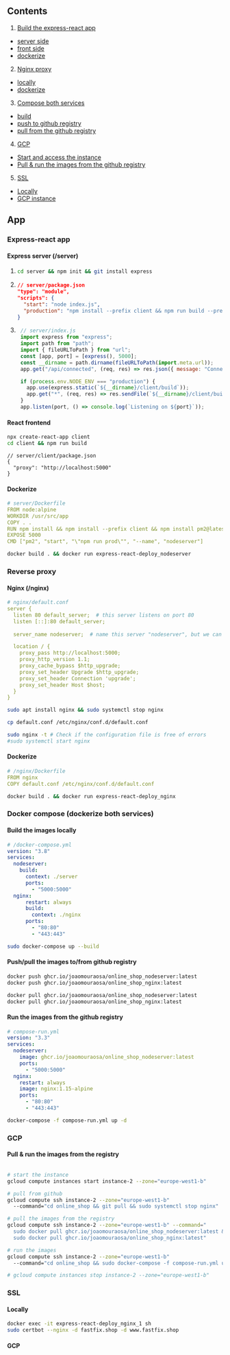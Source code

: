 ## Contents
1. [Build the express-react app](#app)
  - [server side](#app-server)
  - [front side](#app-front)
  - [dockerize](#app-docker)
2. [Nginx proxy](#nginx)
  - [locally](#nginx-local)
  - [dockerize](#nginx-docker)
3. [Compose both services](#compose)
  - [build](#compose-build)
  - [push to github registry](#compose-push)
  - [pull from the github registry](#compose-pull)
4. [GCP](#gcp)
  - [Start and access the instance](#gcp-start)
  - [Pull & run the images from the github registry](#gcp-run)
5. [SSL](#ssl)
  - [Locally](#ssl-local)
  - [GCP instance](#ssl-gcp)



## App 

### Express-react app  <a name="app"></a>

#### Express server (/server)  <a name="app-server"></a>
  1.  ```bash 
      cd server && npm init && git install express
      ```
  2. ```json
     // server/package.json
     "type": "module",
     "scripts": {
       "start": "node index.js",
       "production": "npm install --prefix client && npm run build --prefix client && npm install && NODE_ENV=production npm start"
     }
     ```

  3. ```javascript
      // server/index.js
      import express from "express";
      import path from "path";
      import { fileURLToPath } from "url";
      const [app, port] = [express(), 5000];
      const __dirname = path.dirname(fileURLToPath(import.meta.url));
      app.get("/api/connected", (req, res) => res.json({ message: "Connected!" }));

      if (process.env.NODE_ENV === "production") {
        app.use(express.static(`${__dirname}/client/build`));
        app.get("*", (req, res) => res.sendFile(`${__dirname}/client/build/index.html`));
      }
      app.listen(port, () => console.log(`Listening on ${port}`));
      ```
      

#### React frontend  <a name="app-client"></a>

```bash 
npx create-react-app client
cd client && npm run build
```
```text
// server/client/package.json
{
  "proxy": "http://localhost:5000"
}
```  

#### Dockerize <a name="app-docker"></a>

```yml
# server/Dockerfile
FROM node:alpine
WORKDIR /usr/src/app
COPY . .
RUN npm install && npm install --prefix client && npm install pm2@latest -g
EXPOSE 5000
CMD ["pm2", "start", "\"npm run prod\"", "--name", "nodeserver"]
```

```bash 
docker build . && docker run express-react-deploy_nodeserver
```


### Reverse proxy  <a name="nginx"></a>

#### Nginx (/nginx)  <a name="nginx-local"></a>

```yml
# nginx/default.conf
server {
  listen 80 default_server;  # this server listens on port 80
  listen [::]:80 default_server;
        
  server_name nodeserver;  # name this server "nodeserver", but we can call it whatever we like

  location / {
    proxy_pass http://localhost:5000;
    proxy_http_version 1.1;
    proxy_cache_bypass $http_upgrade;
    proxy_set_header Upgrade $http_upgrade;
    proxy_set_header Connection 'upgrade';
    proxy_set_header Host $host;
  }
}
```

```bash 
sudo apt install nginx && sudo systemctl stop nginx
```
   
```bash 
cp default.conf /etc/nginx/conf.d/default.conf
```
   
```bash 
sudo nginx -t # Check if the configuration file is free of errors
#sudo systemctl start nginx
```
   

#### Dockerize  <a name="nginx-docker"></a>

```yml
# /nginx/Dockerfile
FROM nginx
COPY default.conf /etc/nginx/conf.d/default.conf
```

```bash
docker build . && docker run express-react-deploy_nginx
```


### Docker compose (dockerize both services) <a name="compose"></a>

#### Build the images locally  <a name="compose-local"></a>

```yml
# /docker-compose.yml
version: "3.8"
services:
  nodeserver:
    build:
      context: ./server
      ports:
        - "5000:5000"
  nginx:
      restart: always
      build:
        context: ./nginx
      ports:
        - "80:80"
        - "443:443"
```

```bash 
sudo docker-compose up --build
```
#### Push/pull the images to/from github registry  <a name="compose-push"></a>
```bash 
docker push ghcr.io/joaomouraosa/online_shop_nodeserver:latest
docker push ghcr.io/joaomouraosa/online_shop_nginx:latest

docker pull ghcr.io/joaomouraosa/online_shop_nodeserver:latest
docker pull ghcr.io/joaomouraosa/online_shop_nginx:latest
```


#### Run the images from the github registry  <a name="compose-pull"></a>

```yml
# compose-run.yml
version: "3.3"
services:
  nodeserver:
    image: ghcr.io/joaomouraosa/online_shop_nodeserver:latest
    ports:
      - "5000:5000"
  nginx:
    restart: always  
    image: nginx:1.15-alpine
    ports:
      - "80:80"
      - "443:443"
```

```bash 
docker-compose -f compose-run.yml up -d
```
### GCP <a name='gcp'></a>

#### Pull & run the images from the registry <a name='gcp-run'></a>

```bash 

# start the instance
gcloud compute instances start instance-2 --zone="europe-west1-b"

# pull from github
gcloud compute ssh instance-2 --zone="europe-west1-b" 
  --command="cd online_shop && git pull && sudo systemctl stop nginx"

# pull the images from the registry    
gcloud compute ssh instance-2 --zone="europe-west1-b" --command="
  sudo docker pull ghcr.io/joaomouraosa/online_shop_nodeserver:latest && \
  sudo docker pull ghcr.io/joaomouraosa/online_shop_nginx:latest"

# run the images
gcloud compute ssh instance-2 --zone="europe-west1-b" 
  --command="cd online_shop && sudo docker-compose -f compose-run.yml up --build" 

# gcloud compute instances stop instance-2 --zone="europe-west1-b"  
```


### SSL  <a name="ssl"></a>
#### Locally <a name="ssl-local"></a>
```bash 
docker exec -it express-react-deploy_nginx_1 sh
sudo certbot --nginx -d fastfix.shop -d www.fastfix.shop
```

#### GCP <a name="ssl-gcp"></a>